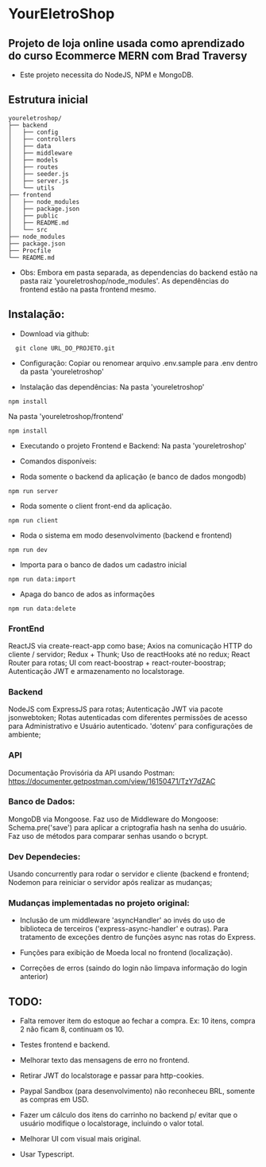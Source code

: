 # YourEletroShop

## Projeto de loja online usada como aprendizado do curso Ecommerce MERN com Brad Traversy

- Este projeto necessita do NodeJS, NPM e MongoDB.

## Estrutura inicial

```console
youreletroshop/
├── backend
│   ├── config
│   ├── controllers
│   ├── data
│   ├── middleware
│   ├── models
│   ├── routes
│   ├── seeder.js
│   ├── server.js
│   └── utils
├── frontend
│   ├── node_modules
│   ├── package.json
│   ├── public
│   ├── README.md
│   └── src
├── node_modules
├── package.json
├── Procfile
└── README.md
```

* Obs: Embora em pasta separada, as dependencias do backend estão na pasta raiz 'youreletroshop/node_modules'. As dependências do frontend estão na pasta frontend mesmo.

## Instalação:

- Download via github:
```console
  git clone URL_DO_PROJETO.git
```

- Configuração:
  Copiar ou renomear arquivo .env.sample para .env dentro da pasta 'youreletroshop'

- Instalação das dependências:
  Na pasta 'youreletroshop'

```console
npm install
```

Na pasta 'youreletroshop/frontend'

```console
npm install
```

- Executando o projeto Frontend e Backend:
  Na pasta 'youreletroshop'

- Comandos disponíveis:

* Roda somente o backend da aplicação (e banco de dados mongodb)

```console
npm run server
```

- Roda somente o client front-end da aplicação.

```console
npm run client
```

- Roda o sistema em modo desenvolvimento (backend e frontend)

```console
npm run dev
```

- Importa para o banco de dados um cadastro inicial

```console
npm run data:import
```

- Apaga do banco de ados as informações

```console
npm run data:delete
```

### FrontEnd

ReactJS via create-react-app como base;
Axios na comunicação HTTP do cliente / servidor;
Redux + Thunk;
Uso de reactHooks até no redux;
React Router para rotas;
UI com react-boostrap + react-router-boostrap;
Autenticação JWT e armazenamento no localstorage.

### Backend

NodeJS com ExpressJS para rotas;
Autenticação JWT via pacote jsonwebtoken;
Rotas autenticadas com diferentes permissões de acesso para Administrativo e Usuário autenticado.
'dotenv' para configurações de ambiente;

### API

Documentação Provisória da API usando Postman:
https://documenter.getpostman.com/view/16150471/TzY7dZAC

### Banco de Dados:

MongoDB via Mongoose.
Faz uso de Middleware do Mongoose: Schema.pre('save') para aplicar a criptografia hash na senha do usuário.
Faz uso de métodos para comparar senhas usando o bcrypt.

### Dev Dependecies:

Usando concurrently para rodar o servidor e cliente (backend e frontend;
Nodemon para reiniciar o servidor após realizar as mudanças;

### Mudanças implementadas no projeto original:

- Inclusão de um middleware 'asyncHandler' ao invés do uso de biblioteca de terceiros ('express-async-handler' e outras). Para tratamento de exceções dentro de funções async nas rotas do Express.

- Funções para exibição de Moeda local no frontend (localização).

- Correções de erros (saindo do login não limpava informação do login anterior)

## TODO:

- Falta remover item do estoque ao fechar a compra. Ex: 10 itens, compra 2 não ficam 8, continuam os 10.

- Testes frontend e backend.

- Melhorar texto das mensagens de erro no frontend.

- Retirar JWT do localstorage e passar para http-cookies.

- Paypal Sandbox (para desenvolvimento) não reconheceu BRL, somente as compras em USD.

- Fazer um cálculo dos itens do carrinho no backend p/ evitar que o usuário modifique o localstorage, incluindo o valor total.

- Melhorar UI com visual mais original.

- Usar Typescript.

